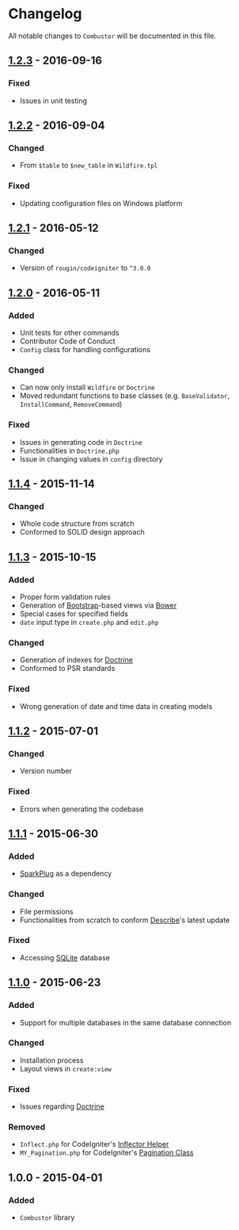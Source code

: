 # Changelog

All notable changes to `Combustor` will be documented in this file.

## [1.2.3](https://github.com/rougin/combustor/compare/v1.2.2...v1.2.3) - 2016-09-16

### Fixed
- Issues in unit testing

## [1.2.2](https://github.com/rougin/combustor/compare/v1.2.1...v1.2.2) - 2016-09-04

### Changed
- From `$table` to `$new_table` in `Wildfire.tpl`

### Fixed
- Updating configuration files on Windows platform

## [1.2.1](https://github.com/rougin/combustor/compare/v1.2.0...v1.2.1) - 2016-05-12

### Changed
- Version of `rougin/codeigniter` to `^3.0.0`

## [1.2.0](https://github.com/rougin/combustor/compare/v1.1.4...v1.2.0) - 2016-05-11

### Added
- Unit tests for other commands
- Contributor Code of Conduct
- `Config` class for handling configurations

### Changed
- Can now only install `Wildfire` or `Doctrine`
- Moved redundant functions to base classes (e.g. `BaseValidator`, `InstallCommand`, `RemoveCommand`)

### Fixed
- Issues in generating code in `Doctrine`
- Functionalities in `Doctrine.php`
- Issue in changing values in `config` directory

## [1.1.4](https://github.com/rougin/combustor/compare/v1.1.3...v1.1.4) - 2015-11-14

### Changed
- Whole code structure from scratch
- Conformed to SOLID design approach

## [1.1.3](https://github.com/rougin/combustor/compare/v1.1.2...v1.1.3) - 2015-10-15

### Added
- Proper form validation rules
- Generation of [Bootstrap](getbootstrap.com)-based views via [Bower](http://bower.io/)
- Special cases for specified fields
- `date` input type in `create.php` and `edit.php`

### Changed
- Generation of indexes for [Doctrine](http://www.doctrine-project.org/projects/orm.html)
- Conformed to PSR standards

### Fixed
- Wrong generation of date and time data in creating models

## [1.1.2](https://github.com/rougin/combustor/compare/v1.1.1...v1.1.2) - 2015-07-01

### Changed
- Version number

### Fixed
- Errors when generating the codebase

## [1.1.1](https://github.com/rougin/combustor/compare/v1.1.0...v1.1.1) - 2015-06-30

### Added
- [SparkPlug](https://github.com/rougin/spark-plug) as a dependency

### Changed
- File permissions
- Functionalities from scratch to conform [Describe](https://github.com/rougin/spark-)'s latest update

### Fixed
- Accessing [SQLite](https://www.sqlite.org/) database

## [1.1.0](https://github.com/rougin/combustor/compare/v1.0.0...v1.1.0) - 2015-06-23

### Added
- Support for multiple databases in the same database connection

### Changed
- Installation process
- Layout views in `create:view`

### Fixed
- Issues regarding [Doctrine](http://www.doctrine-project.org/)

### Removed
- `Inflect.php` for CodeIgniter's [Inflector Helper](http://www.codeigniter.com/userguide3/helpers/inflector_helper.html)
- `MY_Pagination.php` for CodeIgniter's [Pagination Class](http://www.codeigniter.com/userguide3/libraries/pagination.html)

## 1.0.0 - 2015-04-01

### Added
- `Combustor` library
